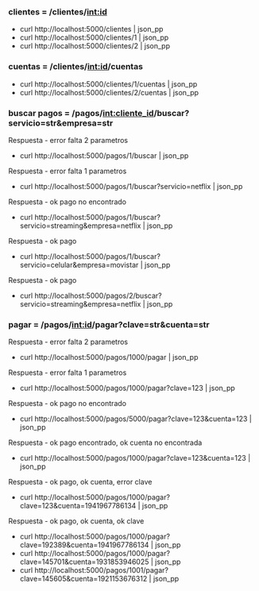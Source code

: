 ### clientes = /clientes/<int:id>

- curl http://localhost:5000/clientes | json_pp
- curl http://localhost:5000/clientes/1 | json_pp
- curl http://localhost:5000/clientes/2 | json_pp

### cuentas = /clientes/<int:id>/cuentas

- curl http://localhost:5000/clientes/1/cuentas | json_pp
- curl http://localhost:5000/clientes/2/cuentas | json_pp

### buscar pagos = /pagos/<int:cliente_id>/buscar?servicio=str&empresa=str

Respuesta - error falta 2 parametros
- curl http://localhost:5000/pagos/1/buscar | json_pp

Respuesta - error falta 1 parametros
- curl http://localhost:5000/pagos/1/buscar?servicio=netflix | json_pp

Respuesta - ok pago no encontrado
- curl http://localhost:5000/pagos/1/buscar?servicio=streaming&empresa=netflix | json_pp

Respuesta - ok pago
- curl http://localhost:5000/pagos/1/buscar?servicio=celular&empresa=movistar | json_pp

Respuesta - ok pago
- curl http://localhost:5000/pagos/2/buscar?servicio=streaming&empresa=netflix | json_pp

### pagar = /pagos/<int:id>/pagar?clave=str&cuenta=str

Respuesta - error falta 2 parametros
- curl http://localhost:5000/pagos/1000/pagar | json_pp

Respuesta - error falta 1 parametros
- curl http://localhost:5000/pagos/1000/pagar?clave=123 | json_pp

Respuesta - ok pago no encontrado
- curl http://localhost:5000/pagos/5000/pagar?clave=123&cuenta=123 | json_pp

Respuesta - ok pago encontrado, ok cuenta no encontrada
- curl http://localhost:5000/pagos/1000/pagar?clave=123&cuenta=123 | json_pp

Respuesta - ok pago, ok cuenta, error clave
- curl http://localhost:5000/pagos/1000/pagar?clave=123&cuenta=1941967786134 | json_pp

Respuesta - ok pago, ok cuenta, ok clave
- curl http://localhost:5000/pagos/1000/pagar?clave=192389&cuenta=1941967786134 | json_pp
- curl http://localhost:5000/pagos/1000/pagar?clave=145701&cuenta=1931853946025 | json_pp
- curl http://localhost:5000/pagos/1001/pagar?clave=145605&cuenta=1921153676312 | json_pp
